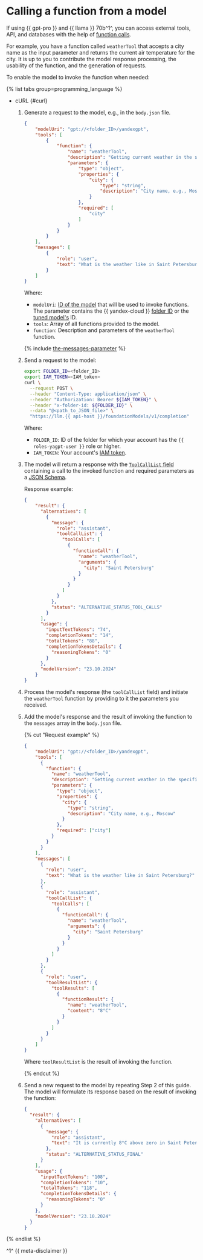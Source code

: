 # Calling a function from a model

If using {{ gpt-pro }} and {{ llama }} 70b^1^, you can access external tools, API, and databases with the help of [function calls](../../concepts/yandexgpt/function-call.md). 

For example, you have a function called `weatherTool` that accepts a city name as the input parameter and returns the current air temperature for the city. It is up to you to contribute the model response processing, the usability of the function, and the generation of requests.

To enable the model to invoke the function when needed:

{% list tabs group=programming_language %}

- cURL {#curl}

  1. Generate a request to the model, e.g., in the `body.json` file.

     ```json
     {
         "modelUri": "gpt://<folder_ID>/yandexgpt",
         "tools": [
             {
                 "function": {
                     "name": "weatherTool",
                     "description": "Getting current weather in the specified city.",
                     "parameters": {
                         "type": "object",
                         "properties": {
                             "city": {
                                 "type": "string",
                                 "description": "City name, e.g., Moscow"
                             }
                         },
                         "required": [
                             "city"
                         ]
                     }
                 }
             }
         ],
         "messages": [
             {
                 "role": "user",
                 "text": "What is the weather like in Saint Petersburg?"
             }
         ]
     }
     ```

     Where:

     * `modelUri`: [ID of the model](../../concepts/yandexgpt/models.md) that will be used to invoke functions. The parameter contains the {{ yandex-cloud }} [folder ID](../../../resource-manager/operations/folder/get-id.md) or the [tuned model's](../../concepts/tuning/index.md) ID.
     * `tools`: Array of all functions provided to the model.
     * `function`: Description and parameters of the `weatherTool` function.

     {% include [the-messages-parameter](../../../_includes/foundation-models/yandexgpt/the-messages-parameter.md) %}

  1. Send a request to the model:

      ```bash
      export FOLDER_ID=<folder_ID>
      export IAM_TOKEN=<IAM_token>
      curl \
        --request POST \
        --header "Content-Type: application/json" \
        --header "Authorization: Bearer ${IAM_TOKEN}" \
        --header "x-folder-id: ${FOLDER_ID}" \
        --data "@<path_to_JSON_file>" \
        "https://llm.{{ api-host }}/foundationModels/v1/completion"
      ```

      Where:

      * `FOLDER_ID`: ID of the folder for which your account has the `{{ roles-yagpt-user }}` role or higher.
      * `IAM_TOKEN`: Your account's [IAM token](../../../iam/operations/iam-token/create.md).

  1. The model will return a response with the [`ToolCallList` field](../../text-generation/api-ref/TextGeneration/completion.md#yandex.cloud.ai.foundation_models.v1.ToolCallList2) containing a call to the invoked function and required parameters as a [JSON Schema](https://json-schema.org/).
  
     Response example:

     ```json
     {
         "result": {
           "alternatives": [
             {
               "message": {
                 "role": "assistant",
                 "toolCallList": {
                   "toolCalls": [
                     {
                       "functionCall": {
                         "name": "weatherTool",
                         "arguments": {
                           "city": "Saint Petersburg"
                         }
                       }
                     }
                   ]
                 }
               },
               "status": "ALTERNATIVE_STATUS_TOOL_CALLS"
             }
           ],
           "usage": {
             "inputTextTokens": "74",
             "completionTokens": "14",
             "totalTokens": "88",
             "completionTokensDetails": {
               "reasoningTokens": "0"
             }
           },
           "modelVersion": "23.10.2024"
         }
     }
     ```

  1. Process the model's response (the `toolCallList` field) and initiate the `weatherTool` function by providing to it the parameters you received.

  1. Add the model's response and the result of invoking the function to the `messages` array in the `body.json` file.

     {% cut "Request example" %}
  
     ```json
     {
         "modelUri": "gpt://<folder_ID>/yandexgpt",
         "tools": [
           {
             "function": {
               "name": "weatherTool",
               "description": "Getting current weather in the specified city.",
               "parameters": {
                 "type": "object",
                 "properties": {
                   "city": {
                     "type": "string",
                     "description": "City name, e.g., Moscow"
                   }
                 },
                 "required": ["city"]
               }
             }
           }
         ],
         "messages": [
           {
             "role": "user",
             "text": "What is the weather like in Saint Petersburg?"
           },
           {
             "role": "assistant",
             "toolCallList": {
               "toolCalls": [
                 {
                   "functionCall": {
                     "name": "weatherTool",
                     "arguments": {
                       "city": "Saint Petersburg"
                     }
                   }
                 }
               ]
             }
           },
           {
             "role": "user",
             "toolResultList": {
               "toolResults": [
                 {
                   "functionResult": {
                     "name": "weatherTool",
                     "content": "8°C"
                   }
                 }
               ]
             }
           }
         ]
     }
     ```

     Where `toolResultList` is the result of invoking the function.
  
     {% endcut %}

  1. Send a new request to the model by repeating Step 2 of this guide. The model will formulate its response based on the result of invoking the function:

     ```json
     {
       "result": {
         "alternatives": [
           {
             "message": {
               "role": "assistant",
               "text": "It is currently 8°C above zero in Saint Petersburg."
             },
             "status": "ALTERNATIVE_STATUS_FINAL"
           }
         ],
         "usage": {
           "inputTextTokens": "108",
           "completionTokens": "10",
           "totalTokens": "118",
           "completionTokensDetails": {
             "reasoningTokens": "0"
           }
         },
         "modelVersion": "23.10.2024"
       }
     }
     ```

{% endlist %}

^1^ {{ meta-disclaimer }}